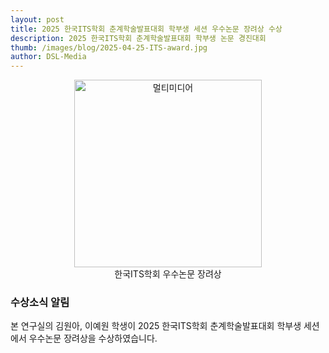```yaml
---
layout: post 
title: 2025 한국ITS학회 춘계학술발표대회 학부생 세션 우수논문 장려상 수상
description: 2025 한국ITS학회 춘계학술발표대회 학부생 논문 경진대회
thumb: /images/blog/2025-04-25-ITS-award.jpg
author: DSL-Media
---
```


<div  align='center'>
<figure> 
    <img src="/images/blog/2025-04-25-ITS-award.jpg" alt="멀티미디어" style="width:300px; height:auto;">
    <figcaption align='center'> 한국ITS학회 우수논문 장려상 </figcaption>
</figure>
</div>

### 수상소식 알림

본 연구실의 김원아, 이예원 학생이  2025 한국ITS학회 춘계학술발표대회 학부생 세션에서 우수논문 장려상을 수상하였습니다.

